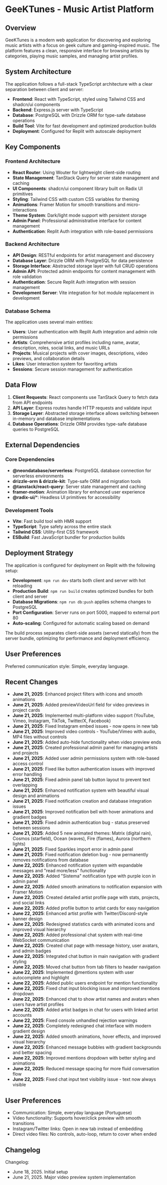 # GeeKTunes - Music Artist Platform

## Overview

GeeKTunes is a modern web application for discovering and exploring music artists with a focus on geek culture and gaming-inspired music. The platform features a clean, responsive interface for browsing artists by categories, playing music samples, and managing artist profiles.

## System Architecture

The application follows a full-stack TypeScript architecture with a clear separation between client and server:

- **Frontend**: React with TypeScript, styled using Tailwind CSS and shadcn/ui components
- **Backend**: Express.js server with TypeScript
- **Database**: PostgreSQL with Drizzle ORM for type-safe database operations
- **Build Tool**: Vite for fast development and optimized production builds
- **Deployment**: Configured for Replit with autoscale deployment

## Key Components

### Frontend Architecture
- **React Router**: Using Wouter for lightweight client-side routing
- **State Management**: TanStack Query for server state management and caching
- **UI Components**: shadcn/ui component library built on Radix UI primitives
- **Styling**: Tailwind CSS with custom CSS variables for theming
- **Animations**: Framer Motion for smooth transitions and micro-interactions
- **Theme System**: Dark/light mode support with persistent storage
- **Admin Panel**: Professional administrative interface for content management
- **Authentication**: Replit Auth integration with role-based permissions

### Backend Architecture
- **API Design**: RESTful endpoints for artist management and discovery
- **Database Layer**: Drizzle ORM with PostgreSQL for data persistence
- **Storage Interface**: Abstracted storage layer with full CRUD operations
- **Admin API**: Protected admin endpoints for content management with role validation
- **Authentication**: Secure Replit Auth integration with session management
- **Development Server**: Vite integration for hot module replacement in development

### Database Schema
The application uses several main entities:
- **Users**: User authentication with Replit Auth integration and admin role permissions
- **Artists**: Comprehensive artist profiles including name, avatar, description, roles, social links, and music URLs
- **Projects**: Musical projects with cover images, descriptions, video previews, and collaboration details
- **Likes**: User interaction system for favoriting artists
- **Sessions**: Secure session management for authentication

## Data Flow

1. **Client Requests**: React components use TanStack Query to fetch data from API endpoints
2. **API Layer**: Express routes handle HTTP requests and validate input
3. **Storage Layer**: Abstracted storage interface allows switching between in-memory and database implementations
4. **Database Operations**: Drizzle ORM provides type-safe database queries to PostgreSQL

## External Dependencies

### Core Dependencies
- **@neondatabase/serverless**: PostgreSQL database connection for serverless environments
- **drizzle-orm & drizzle-kit**: Type-safe ORM and migration tools
- **@tanstack/react-query**: Server state management and caching
- **framer-motion**: Animation library for enhanced user experience
- **@radix-ui/***: Headless UI primitives for accessibility

### Development Tools
- **Vite**: Fast build tool with HMR support
- **TypeScript**: Type safety across the entire stack
- **Tailwind CSS**: Utility-first CSS framework
- **ESBuild**: Fast JavaScript bundler for production builds

## Deployment Strategy

The application is configured for deployment on Replit with the following setup:
- **Development**: `npm run dev` starts both client and server with hot reloading
- **Production Build**: `npm run build` creates optimized bundles for both client and server
- **Database Migrations**: `npm run db:push` applies schema changes to PostgreSQL
- **Port Configuration**: Server runs on port 5000, mapped to external port 80
- **Auto-scaling**: Configured for automatic scaling based on demand

The build process separates client-side assets (served statically) from the server bundle, optimizing for performance and deployment efficiency.

## User Preferences

Preferred communication style: Simple, everyday language.

## Recent Changes

- **June 21, 2025**: Enhanced project filters with icons and smooth animations
- **June 21, 2025**: Added previewVideoUrl field for video previews in project cards
- **June 21, 2025**: Implemented multi-platform video support (YouTube, Vimeo, Instagram, TikTok, Twitter/X, Facebook)
- **June 21, 2025**: Fixed Instagram embed issues - now opens in new tab
- **June 21, 2025**: Improved video controls - YouTube/Vimeo with audio, MP4 files without controls
- **June 21, 2025**: Added auto-hide functionality when video preview ends
- **June 21, 2025**: Created professional admin panel for managing artists and projects
- **June 21, 2025**: Added user admin permissions system with role-based access control
- **June 21, 2025**: Fixed like button authentication issues with improved error handling
- **June 21, 2025**: Fixed admin panel tab button layout to prevent text overlapping
- **June 21, 2025**: Enhanced notification system with beautiful visual design and animations
- **June 21, 2025**: Fixed notification creation and database integration issues
- **June 21, 2025**: Improved notification bell with hover animations and gradient badges
- **June 21, 2025**: Fixed admin authentication bug - status preserved between sessions
- **June 21, 2025**: Added 5 new animated themes: Matrix (digital rain), Cosmos (starfield), Ocean (waves), Fire (flames), Aurora (northern lights)
- **June 21, 2025**: Fixed Sparkles import error in admin panel
- **June 21, 2025**: Fixed notification deletion bug - now permanently removes notifications from database
- **June 22, 2025**: Enhanced notification system with expandable messages and "read more/less" functionality
- **June 22, 2025**: Added "Sistema" notification type with purple icon in admin panel
- **June 22, 2025**: Added smooth animations to notification expansion with Framer Motion
- **June 22, 2025**: Created detailed artist profile page with stats, projects, and social links
- **June 22, 2025**: Added profile button to artist cards for easy navigation
- **June 22, 2025**: Enhanced artist profile with Twitter/Discord-style banner design
- **June 22, 2025**: Redesigned statistics cards with animated icons and improved visual hierarchy
- **June 22, 2025**: Added professional chat system with real-time WebSocket communication
- **June 22, 2025**: Created chat page with message history, user avatars, and admin badges
- **June 22, 2025**: Integrated chat button in main navigation with gradient styling
- **June 22, 2025**: Moved chat button from tab filters to header navigation
- **June 22, 2025**: Implemented @mentions system with user autocomplete and highlight
- **June 22, 2025**: Added public users endpoint for mention functionality
- **June 22, 2025**: Fixed chat input blocking issue and improved mentions dropdown
- **June 22, 2025**: Enhanced chat to show artist names and avatars when users have artist profiles
- **June 22, 2025**: Added artist badges in chat for users with linked artist accounts
- **June 22, 2025**: Fixed console unhandled rejection warnings
- **June 22, 2025**: Completely redesigned chat interface with modern gradient design
- **June 22, 2025**: Added smooth animations, hover effects, and improved visual hierarchy
- **June 22, 2025**: Enhanced message bubbles with gradient backgrounds and better spacing
- **June 22, 2025**: Improved mentions dropdown with better styling and animations
- **June 22, 2025**: Reduced message spacing for more fluid conversation flow
- **June 22, 2025**: Fixed chat input text visibility issue - text now always visible

## User Preferences

- Communication: Simple, everyday language (Portuguese)
- Video functionality: Supports hover/click preview with smooth transitions
- Instagram/Twitter links: Open in new tab instead of embedding
- Direct video files: No controls, auto-loop, return to cover when ended

## Changelog

Changelog:
- June 18, 2025. Initial setup
- June 21, 2025. Major video preview system implementation